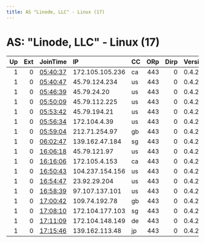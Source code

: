 ```yaml
---
title: AS "Linode, LLC" - Linux (17)
---
```


# AS: "Linode, LLC" - Linux (17)

|   Up |   Ext | JoinTime                                                                                            | IP              | CC   |   ORp |   Dirp | Version   | Contact   | Nickname   |   eFamMembers |
|-----:|------:|:----------------------------------------------------------------------------------------------------|:----------------|:-----|------:|-------:|:----------|:----------|:-----------|--------------:|
|    1 |     0 | [05:40:37](https://metrics.torproject.org/rs.html#details/1D4F3F077009207D5D41FD99F7638894ABC1AB93) | 172.105.105.236 | ca   |   443 |      0 | 0.4.2.6   | None      | Unnamed    |             1 |
|    1 |     0 | [05:40:47](https://metrics.torproject.org/rs.html#details/FC294B234345C437B781D24E6C0710C89FF2D9B6) | 45.79.124.234   | us   |   443 |      0 | 0.4.2.6   | None      | Unnamed    |             1 |
|    1 |     0 | [05:46:39](https://metrics.torproject.org/rs.html#details/58D4BC985B8B620EED0AB54DA7AE46E1C100BC0C) | 45.79.24.20     | us   |   443 |      0 | 0.4.2.6   | None      | Unnamed    |             1 |
|    1 |     0 | [05:50:09](https://metrics.torproject.org/rs.html#details/B02F0126ABB2BA22371DD96BCBAFA91AD3EB4DDF) | 45.79.112.225   | us   |   443 |      0 | 0.4.2.6   | None      | Unnamed    |             1 |
|    1 |     0 | [05:53:42](https://metrics.torproject.org/rs.html#details/0298F5D2EBBBFCCB17FEF58C2231B4A656A528E5) | 45.79.194.21    | us   |   443 |      0 | 0.4.2.6   | None      | Unnamed    |             1 |
|    1 |     0 | [05:56:34](https://metrics.torproject.org/rs.html#details/CC721B29F31B157C4D3A1B341D6D3ADC30BB8570) | 172.104.4.39    | us   |   443 |      0 | 0.4.2.6   | None      | Unnamed    |             1 |
|    1 |     0 | [05:59:04](https://metrics.torproject.org/rs.html#details/F94CCEA0042765AA7EE66BEA5B39C9E03E286EA2) | 212.71.254.97   | gb   |   443 |      0 | 0.4.2.6   | None      | Unnamed    |             1 |
|    1 |     0 | [06:02:47](https://metrics.torproject.org/rs.html#details/0B0EB202D5426A6AAB4617C56696F20D7D97E528) | 139.162.47.184  | sg   |   443 |      0 | 0.4.2.6   | None      | Unnamed    |             1 |
|    1 |     0 | [16:06:18](https://metrics.torproject.org/rs.html#details/43817C3F81C0E0517EBC36DED75A557DD49D2458) | 45.79.121.97    | us   |   443 |      0 | 0.4.2.6   | None      | Unnamed    |             1 |
|    1 |     0 | [16:16:06](https://metrics.torproject.org/rs.html#details/E23126C928D2DED8CC0C0E7BEC578D7C3DAA3145) | 172.105.4.153   | ca   |   443 |      0 | 0.4.2.6   | None      | Unnamed    |             1 |
|    1 |     0 | [16:50:43](https://metrics.torproject.org/rs.html#details/6D40A3DB3CA5946DF366B63C9EB02FAC03B87BC9) | 104.237.154.156 | us   |   443 |      0 | 0.4.2.6   | None      | Unnamed    |             1 |
|    1 |     0 | [16:54:47](https://metrics.torproject.org/rs.html#details/FF03BFEBD35222D99F842906565504EBC3ABA87B) | 23.92.29.204    | us   |   443 |      0 | 0.4.2.6   | None      | Unnamed    |             1 |
|    1 |     0 | [16:58:39](https://metrics.torproject.org/rs.html#details/E6E2DA3A7F67886997C40F98EE1F3058FFBDBEDE) | 97.107.137.101  | us   |   443 |      0 | 0.4.2.6   | None      | Unnamed    |             1 |
|    1 |     0 | [17:00:42](https://metrics.torproject.org/rs.html#details/44412B315567A50EF6BBF592B76F1D9B44C146E3) | 109.74.192.78   | gb   |   443 |      0 | 0.4.2.6   | None      | Unnamed    |             1 |
|    1 |     0 | [17:08:10](https://metrics.torproject.org/rs.html#details/E80DF22522BA488F81EAD8141C8494BF25265DAD) | 172.104.177.103 | sg   |   443 |      0 | 0.4.2.6   | None      | Unnamed    |             1 |
|    1 |     0 | [17:11:09](https://metrics.torproject.org/rs.html#details/B3EC41B1008225F2BD1D38BFF39A5E3872634FFD) | 172.104.148.149 | de   |   443 |      0 | 0.4.2.6   | None      | Unnamed    |             1 |
|    1 |     0 | [17:15:46](https://metrics.torproject.org/rs.html#details/F9556BE14BBD91ED21A8039E7AC91B64DD8FD983) | 139.162.113.48  | jp   |   443 |      0 | 0.4.2.6   | None      | Unnamed    |             1 |
